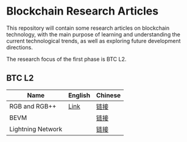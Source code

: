 # Blockchain Research Articles

This repository will contain some research articles on blockchain technology, with the main purpose of learning and understanding the current technological trends, as well as exploring future development directions.

The research focus of the first phase is BTC L2.

## BTC L2

| Name  |  English | Chinese |
|---|---| --- |
| RGB and RGB++  | [Link](./articles/en/RGB/rgb-and-rgb-plusplus.md)  | [链接](./articles/zh/RGB/rgb-and-plusplus.md)|
| BEVM  |   | [链接](./articles/BEVM/zh/bevm.md) |
| Lightning Network  |   | [链接](./articles/zh/lightning/lightning-netwok.md) |

